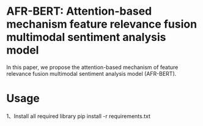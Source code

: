 # AFR-BERT: Attention-based mechanism feature relevance fusion multimodal sentiment analysis model
In this paper, we propose the attention-based mechanism of feature relevance fusion multimodal sentiment analysis model (AFR-BERT).
# Usage
1、Install all required library
pip install -r requirements.txt
